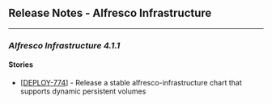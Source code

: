 
## Release Notes - Alfresco Infrastructure

---
### *Alfresco Infrastructure 4.1.1*

#### Stories


* [<a href='https://issues.alfresco.com/jira/browse/DEPLOY-774'>DEPLOY-774</a>] - Release a stable alfresco-infrastructure chart that supports dynamic persistent volumes


